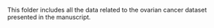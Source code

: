 This folder includes all the data related to the ovarian cancer dataset presented in the manuscript.
